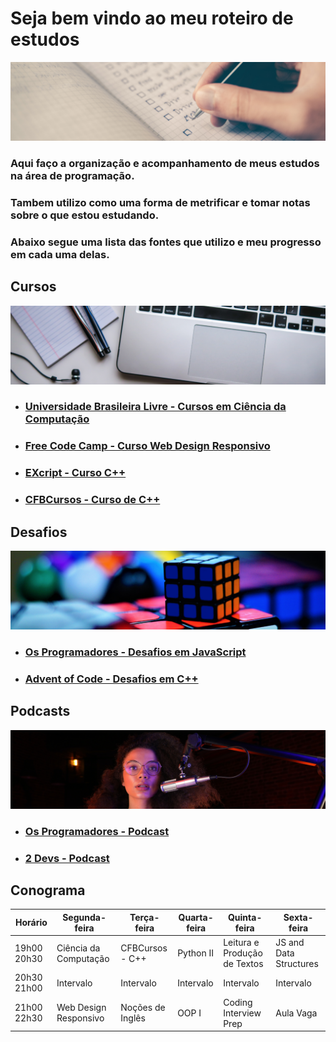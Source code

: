 # Seja bem vindo ao meu roteiro de estudos

<img src="https://github.com/ValdineiJunior/roteiro-de-estudos/blob/main/images/banner-roteiro-de-estudos.png?raw=true"/>

### Aqui faço a organização e acompanhamento de meus estudos na área de programação.

### Tambem utilizo como uma forma de metrificar e tomar notas sobre o que estou estudando.

### Abaixo segue uma lista das fontes que utilizo e meu progresso em cada uma delas.

## Cursos
<img src="https://github.com/ValdineiJunior/roteiro-de-estudos/blob/main/images/cursos-roteiro-de-estudos.png?raw=true"/>
  
- ### [Universidade Brasileira Livre  - Cursos em Ciência da Computação](https://github.com/ValdineiJunior/roteiro-de-estudos/issues/1)

- ### [Free Code Camp - Curso Web Design Responsivo](https://github.com/ValdineiJunior/roteiro-de-estudos/issues/2)

- ### [EXcript - Curso C++](https://github.com/ValdineiJunior/roteiro-de-estudos/issues/26)

- ### [CFBCursos - Curso de C++](https://github.com/ValdineiJunior/roteiro-de-estudos/issues/31)

## Desafios

<img src="https://github.com/ValdineiJunior/roteiro-de-estudos/blob/main/images/desafio-roteiro-de-estudos.png?raw=true"/>

- ### [Os Programadores - Desafios em JavaScript](https://github.com/ValdineiJunior/roteiro-de-estudos/issues/3)

- ### [Advent of Code - Desafios em C++](https://github.com/ValdineiJunior/roteiro-de-estudos/issues/27)
  
## Podcasts

<img src="https://github.com/ValdineiJunior/roteiro-de-estudos/blob/main/images/podcast-roteiro-de-estudos.png?raw=true"/>

- ### [Os Programadores - Podcast](https://github.com/ValdineiJunior/roteiro-de-estudos/issues/6)
- ### [2 Devs - Podcast](https://github.com/ValdineiJunior/roteiro-de-estudos/issues/7)


## Conograma

| Horário     | Segunda-feira         | Terça-feira      | Quarta-feira | Quinta-feira                 | Sexta-feira            |
|-------------|-----------------------|------------------|--------------|------------------------------|------------------------|
| 19h00 20h30 | Ciência da Computação | CFBCursos - C++  | Python II    | Leitura e Produção de Textos | JS and Data Structures |
| 20h30 21h00 | Intervalo             | Intervalo        | Intervalo    | Intervalo                    | Intervalo              |
| 21h00 22h30 | Web Design Responsivo | Noções de Inglês | OOP I        | Coding Interview Prep        | Aula Vaga              |
